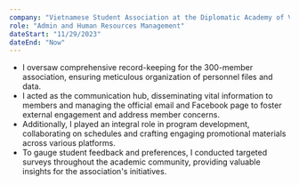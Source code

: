 ```yaml
---
company: "Vietnamese Student Association at the Diplomatic Academy of Vietnam"
role: "Admin and Human Resources Management"
dateStart: "11/29/2023"
dateEnd: "Now"
---
```


- I oversaw comprehensive record-keeping for the 300-member association, ensuring meticulous organization of personnel files and data. 
- I acted as the communication hub, disseminating vital information to members and managing the official email and Facebook page to foster external engagement and address member concerns. 
- Additionally, I played an integral role in program development, collaborating on schedules and crafting engaging promotional materials across various platforms. 
- To gauge student feedback and preferences, I conducted targeted surveys throughout the academic community, providing valuable insights for the association's initiatives.

